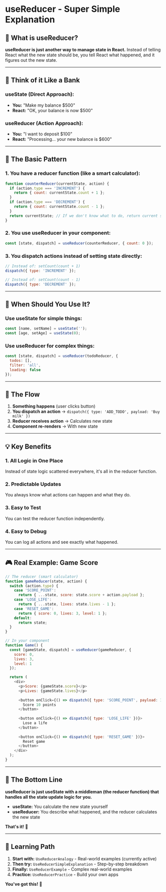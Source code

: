 # useReducer - Super Simple Explanation

## 🤔 What is useReducer?

**useReducer is just another way to manage state in React.** Instead of telling React what the new state should be, you tell React what happened, and it figures out the new state.

---

## 🏦 Think of it Like a Bank

### **useState (Direct Approach):**
- **You:** "Make my balance $500"
- **React:** "OK, your balance is now $500"

### **useReducer (Action Approach):**
- **You:** "I want to deposit $100"
- **React:** "Processing... your new balance is $600"

---

## 📝 The Basic Pattern

### **1. You have a reducer function (like a smart calculator):**
```javascript
function counterReducer(currentState, action) {
  if (action.type === 'INCREMENT') {
    return { count: currentState.count + 1 };
  }
  if (action.type === 'DECREMENT') {
    return { count: currentState.count - 1 };
  }
  return currentState; // If we don't know what to do, return current state
}
```

### **2. You use useReducer in your component:**
```javascript
const [state, dispatch] = useReducer(counterReducer, { count: 0 });
```

### **3. You dispatch actions instead of setting state directly:**
```javascript
// Instead of: setCount(count + 1)
dispatch({ type: 'INCREMENT' });

// Instead of: setCount(count - 1)  
dispatch({ type: 'DECREMENT' });
```

---

## 🎯 When Should You Use It?

### **Use useState for simple things:**
```javascript
const [name, setName] = useState('');
const [age, setAge] = useState(0);
```

### **Use useReducer for complex things:**
```javascript
const [state, dispatch] = useReducer(todoReducer, {
  todos: [],
  filter: 'all',
  loading: false
});
```

---

## 🔄 The Flow

1. **Something happens** (user clicks button)
2. **You dispatch an action** → `dispatch({ type: 'ADD_TODO', payload: 'Buy milk' })`
3. **Reducer receives action** → Calculates new state
4. **Component re-renders** → With new state

---

## 💡 Key Benefits

### **1. All Logic in One Place**
Instead of state logic scattered everywhere, it's all in the reducer function.

### **2. Predictable Updates**
You always know what actions can happen and what they do.

### **3. Easy to Test**
You can test the reducer function independently.

### **4. Easy to Debug**
You can log all actions and see exactly what happened.

---

## 🎮 Real Example: Game Score

```javascript
// The reducer (smart calculator)
function gameReducer(state, action) {
  switch (action.type) {
    case 'SCORE_POINT':
      return { ...state, score: state.score + action.payload };
    case 'LOSE_LIFE':
      return { ...state, lives: state.lives - 1 };
    case 'RESET_GAME':
      return { score: 0, lives: 3, level: 1 };
    default:
      return state;
  }
}

// In your component
function Game() {
  const [gameState, dispatch] = useReducer(gameReducer, {
    score: 0,
    lives: 3,
    level: 1
  });

  return (
    <div>
      <p>Score: {gameState.score}</p>
      <p>Lives: {gameState.lives}</p>
      
      <button onClick={() => dispatch({ type: 'SCORE_POINT', payload: 10 })}>
        Score 10 points
      </button>
      
      <button onClick={() => dispatch({ type: 'LOSE_LIFE' })}>
        Lose a life
      </button>
      
      <button onClick={() => dispatch({ type: 'RESET_GAME' })}>
        Reset game
      </button>
    </div>
  );
}
```

---

## 🎯 The Bottom Line

**useReducer is just useState with a middleman (the reducer function) that handles all the state update logic for you.**

- **useState:** You calculate the new state yourself
- **useReducer:** You describe what happened, and the reducer calculates the new state

**That's it!** 🎉

---

## 🚀 Learning Path

1. **Start with:** `UseReducerAnalogy` - Real-world examples (currently active)
2. **Then try:** `UseReducerSimpleExplanation` - Step-by-step breakdown  
3. **Finally:** `UseReducerExample` - Complex real-world examples
4. **Practice:** `UseReducerPractice` - Build your own apps

**You've got this!** 💪